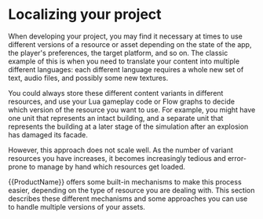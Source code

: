 # Localizing your project

When developing your project, you may find it necessary at times to use different versions of a resource or asset depending on the state of the app, the player's preferences, the target platform, and so on. The classic example of this is when you need to translate your content into multiple different languages: each different language requires a whole new set of text, audio files, and possibly some new textures.

You could always store these different content variants in different resources, and use your Lua gameplay code or Flow graphs to decide which version of the resource you want to use. For example, you might have one unit that represents an intact building, and a separate unit that represents the building at a later stage of the simulation after an explosion has damaged its facade.

However, this approach does not scale well. As the number of variant resources you have increases, it becomes increasingly tedious and error-prone to manage by hand which resources get loaded.

{{ProductName}} offers some built-in mechanisms to make this process easier, depending on the type of resource you are dealing with. This section describes these different mechanisms and some approaches you can use to handle multiple versions of your assets.
